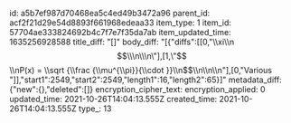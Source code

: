 id: a5b7ef987d70468ea5c4ed49b3472a96
parent_id: acf2f21d29e54d8893f661968edeaa33
item_type: 1
item_id: 57704ae333824692b4c7f7e7f35da7ab
item_updated_time: 1635256928588
title_diff: "[]"
body_diff: "[{\"diffs\":[[0,\"\\\\xi\\\n$$\\\n\\\n\"],[1,\"$$\\\nP(x) = \\\\sqrt {\\\\frac {\\\\mu^{\\\\pi}}{\\\\cdot }}\\\n$$\\\n\\\n\\\n\"],[0,\"Various \"]],\"start1\":2549,\"start2\":2549,\"length1\":16,\"length2\":65}]"
metadata_diff: {"new":{},"deleted":[]}
encryption_cipher_text: 
encryption_applied: 0
updated_time: 2021-10-26T14:04:13.555Z
created_time: 2021-10-26T14:04:13.555Z
type_: 13